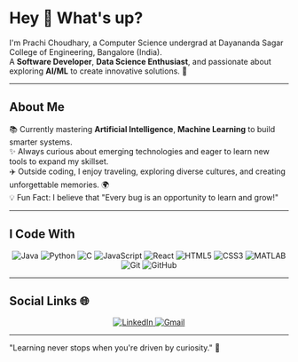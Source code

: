 # Hey 👋 What's up?  

I'm Prachi Choudhary, a Computer Science undergrad at Dayananda Sagar College of Engineering, Bangalore (India).  
A **Software Developer**, **Data Science Enthusiast**, and passionate about exploring **AI/ML** to create innovative solutions. 🚀  

---

## About Me  
📚 Currently mastering **Artificial Intelligence**, **Machine Learning** to build smarter systems.  
✨ Always curious about emerging technologies and eager to learn new tools to expand my skillset.  
✈️ Outside coding, I enjoy traveling, exploring diverse cultures, and creating unforgettable memories. 🌍  
💡 Fun Fact: I believe that "Every bug is an opportunity to learn and grow!"  

---

## I Code With  
<p align="center">
  <img src="https://img.shields.io/badge/-Java-007396?logo=java&logoColor=white" alt="Java" />
  <img src="https://img.shields.io/badge/-Python-3776AB?logo=python&logoColor=white" alt="Python" />
  <img src="https://img.shields.io/badge/-C-A8B9CC?logo=c&logoColor=white" alt="C" />
  <img src="https://img.shields.io/badge/-JavaScript-F7DF1E?logo=javascript&logoColor=black" alt="JavaScript" />
  <img src="https://img.shields.io/badge/-React-61DAFB?logo=react&logoColor=black" alt="React" />
  <img src="https://img.shields.io/badge/-HTML5-E34F26?logo=html5&logoColor=white" alt="HTML5" />
  <img src="https://img.shields.io/badge/-CSS3-1572B6?logo=css3&logoColor=white" alt="CSS3" />
  <img src="https://img.shields.io/badge/-MATLAB-0076A8?logo=mathworks&logoColor=white" alt="MATLAB" />
  <img src="https://img.shields.io/badge/-Git-F05032?logo=git&logoColor=white" alt="Git" />
  <img src="https://img.shields.io/badge/-GitHub-181717?logo=github&logoColor=white" alt="GitHub" />
</p>  

---

## Social Links 🌐  
<p align="center">
  <a href="https://www.linkedin.com/in/prachi-c2004">
    <img src="https://img.shields.io/badge/-LinkedIn-0077B5?logo=linkedin&logoColor=white" alt="LinkedIn" />
  </a>
  <a href="mailto:prachichoudhary.0504@gmail.com">
    <img src="https://img.shields.io/badge/-Gmail-D14836?logo=gmail&logoColor=white" alt="Gmail" />
  </a>
</p>  

---

"Learning never stops when you're driven by curiosity." 🌟  
